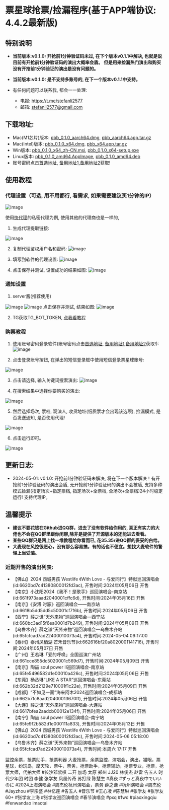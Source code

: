 # 票星球抢票/捡漏程序(基于APP端协议: 4.4.2最新版)

## 特别说明

- **当前版本:v0.1.0: 开抢前1分钟验证码未过, 在下个版本v0.1.1中解决, 也就是说目前有开抢前1分钟验证码的演出大概率会盾。 但是用来捡漏热门演出和购买没有开抢前1分钟验证的演出是没有问题的。**
- **当前版本:v0.1.0: 是不支持多账号的, 在下一个版本v0.1.1中支持。**


- 有任何问题可以联系我, 都会一一处理:
  - 电报: https://t.me/stefanli2577
  - 邮箱: stefanli2577@gmail.com

 ## 下载地址:

- Mac(M1芯片)版本:   [pbb_0.1.0_aarch64.dmg](https://pxq.pxqdm666.top/pbb_0.1.0_aarch64.dmg), [pbb_aarch64.app.tar.gz](https://pxq.pxqdm666.top/pbb_aarch64.app.tar.gz)
- Mac(Intel)版本:   [pbb_0.1.0_x64.dmg](https://pxq.pxqdm666.top/pbb_0.1.0_x64.dmg), [pbb_x64.app.tar.gz](https://pxq.pxqdm666.top/pbb_x64.app.tar.gz)
- Win版本:  [pbb_0.1.0_x64_zh-CN.msi](https://pxq.pxqdm666.top/pbb_0.1.0_x64_zh-CN.msi), [pbb_0.1.0_x64-setup.exe](https://pxq.pxqdm666.top/pbb_0.1.0_x64-setup.exe)
- Linux版本: [pbb_0.1.0_amd64.AppImage](https://pxq.pxqdm666.top/pbb_0.1.0_amd64.AppImage), [pbb_0.1.0_amd64.deb](https://pxq.pxqdm666.top/pbb_0.1.0_amd64.deb)
- 账号密码点击[首选地址](https://pxqdm666.top/), [备用地址1](https://jhm.nodonodie666.top/),[备用地址2](https://pxq.nodonodie666.top/)获取!

## 使用教程
### 代理设置（可选, 用不用都行, 看需求, 如果需要建议买1分钟的IP）
![image](https://github.com/stefanli2577/pxq-dm/assets/163996174/0933957a-7fa0-4102-8237-ea88b82e2025)

使用[快代理](https://www.kuaidaili.com/?ref=inilxfs4qx5b)的私密代理为例, 使用其他的代理商也是一样的,

1. 生成代理提取链接:

![image](https://github.com/stefanli2577/pxq-dm/assets/163996174/507f8e33-2efb-4b8d-aab2-b088a7304294)


2. 复制代理鉴权用户名和密码:
![image](https://github.com/stefanli2577/pxq-dm/assets/163996174/ebb4da09-9742-462a-b2d2-97d92929c6d7)


3. 填写到软件的代理设置:
![image](https://github.com/stefanli2577/pxq-dm/assets/163996174/befbb304-dd56-401f-bca9-cf171bce8605)

4. 点击保存并测试, 设置成功的结果如图:
![image](https://github.com/stefanli2577/pxq-dm/assets/163996174/c7b7afe1-e2a2-4a5c-9ddd-3dfd95c1da0e)

### 通知设置

1. server酱(推荐使用)

![image](https://github.com/stefanli2577/pxq-dm/assets/163996174/2592b312-c57e-4691-adf1-ade2cb9d12f4)
![image](https://github.com/stefanli2577/pxq-dm/assets/163996174/2c1cc1fe-1346-466a-bada-f98f06fcca9b)
点击保存并测试, 结果如图:
![image](https://github.com/stefanli2577/pxq-dm/assets/163996174/b587d3e2-9923-4da6-9752-eeca97fbd53a)


2. TG获取TG_BOT_TOKEN, [点我看教程](https://zsxwz.com/2021/05/07/%e4%bd%bf%e7%94%a8%e7%94%b5%e6%8a%a5telegram-bot%e5%ae%9e%e7%8e%b0%e6%b6%88%e6%81%af%e6%8e%a8%e9%80%81/)

### 购票教程
1. 使用账号密码登录软件(账号密码点击[首选地址](https://pxqdm666.top/), [备用地址1](https://jhm.nodonodie666.top/),[备用地址2](https://pxq.nodonodie666.top/)获取!):  
![image](https://github.com/stefanli2577/pxq-dm/assets/163996174/40f90480-1dfb-43c8-8ee4-b8abe7789bc8)

2. 点击登录账号按钮, 在弹出的短信登录框中使用短信登录票星球账号:

![image](https://github.com/stefanli2577/pxq-dm/assets/163996174/15ab4dfe-cb88-4df0-970f-6f9a113669d8)

3. 点击请选择, 输入关键词搜索演出:
![image](https://github.com/stefanli2577/pxq-dm/assets/163996174/ca6872e1-ca57-4dc9-899a-fe82b174a10b)

4. 在搜索结果中选择你要购买的演出:

![image](https://github.com/stefanli2577/pxq-dm/assets/163996174/17c7e499-ea8f-4b63-aee3-b138ee1eb4a2)

5. 然后选择场次, 票档, 观演人, 收货地址(纸质票才会出现该选项), 捡漏模式, 是否发送通知, 是否使用代理!

  ![image](https://github.com/stefanli2577/pxq-dm/assets/163996174/e7cb92b3-1786-4256-9077-c533aa54b487)

6. 点击运行即可。

![image](https://github.com/stefanli2577/pxq-dm/assets/163996174/37dc35b8-43f1-46d5-9db5-704e7a7e1a8b)





## 更新日志:
- 2024-05-01:  v0.1.0:  开抢前1分钟验证码未解决, 将在下一个版本解决！有开抢前1分钟验证码的演出会盾, 无开抢前1分钟验证码的演出不会被盾, 支持多种模式捡漏(指定场次+指定票档, 指定场次+全票档, 全场次+全票档)24小时稳定运行! 支持代理IP。




 
## 温馨提示

- **建议不要花钱在Github进QQ群，进去了没有软件给你用的, 真正有实力的大佬也不会在QQ群里跟你闲聊,除非是提供了开源版本的还能进去看看。**
- **某些QQ群只是网上找一堆教程给你看而已, 花35.35r进QQ群的妥妥的白给。**
- **大麦现在风控很恶心，没有那么容易搞，有的话也不便宜。想找大麦软件的警惕上当受骗。**


  

<!-- SHOW_START -->
### 近期开售的演出列表: 
- 【佛山】2024 西城男孩 Westlife 《With Love - 与爱同行》特献巡回演唱会(id:6620bd7c41380800012fd3ac), 开售时间:2024年05月06日 开售
- 【南京】小沈阳2024《我不！是歌手》巡回演唱会-南京站(id:661f973aaad2040001cffc6d), 开售时间:2024年05月16日 开售
- 【南京】《安溥·时寐》巡回演唱会——南京站(id:6618b5dd5dd5c50001cf7f6b), 开售时间:2024年05月06日 开售
- 【西宁】薛之谦“天外来物”巡回演唱会—西宁站(id:660bc3ad15f6ea0001d7b249), 开售时间:2024年05月09日 开售
- 【乌鲁木齐】薛之谦“天外来物”巡回演唱会—乌鲁木齐站(id:65fcfcad7ad22400010073a4), 开售时间:2024-05-04 09:17:00
- 【泰州】泰州凤栖湖·芒禾音乐节(id:662616bf20a8020001141716), 开售时间:2024年05月07日 开售
- 【广州】王若琳「爱的呼唤」全国巡演广州站(id:661cce855dc5020001c569d7), 开售时间:2024年05月09日 开售
- 【南京】陶喆 soul power II巡回演唱会-南京站(id:65fe5496582d1e00010a426c), 开售时间:2024年05月06日 开售
- 【东莞】杨丞琳“LIKE A STAR”巡回演唱会-东莞站(id:662b32d2129e710001f1c22e), 开售时间:2024年05月09日 开售
- 【成都】“不如见一面”海来阿木2024巡回演唱会-成都站(id:662b7fc8aad20400013670ff), 开售时间:2024年05月06日 开售
- 【大连】薛之谦“天外来物”巡回演唱会-大连站(id:6617bfea2aadcb00012e134f), 开售时间:2024年05月06日 开售
- 【南宁】陶喆 soul power II巡回演唱会-南宁站(id:65fe9f2b582d1e000111a833), 开售时间:2024年05月13日 开售
- 【佛山】2024 西城男孩 Westlife 《With Love - 与爱同行》特献巡回演唱会(id:6620bd7c41380800012fd3ac), 开售时间:2024-05-06 05:18:00
- 【乌鲁木齐】薛之谦“天外来物”巡回演唱会—乌鲁木齐站(id:65fcfcad7ad22400010073a4), 开售时间:本周六 17:17 开售

<!-- SHOW_END -->

<!-- BLOG_START -->
<!-- 359926731 -->
<!-- BLOG_END -->

监控余票，抢票助手，抢票利器
大麦抢票，余票监控，演唱会，演出，猫眼，票星球，纷玩岛，摩天轮，票牛，票务，抢票助手，抢票辅助，抢票专业，抢票，抢票大师，代拍大师
#长沙邓紫棋 二开 加场 太原 郑州 JJ20 林俊杰 赵雷 告五人 时代少年团 时团 李健 张学友 凤凰传奇 苏打绿 陈楚生
#真夜 #ずっと真夜中でいいのに #2024上海演唱会
#周杰伦杭州演唱会，票务 薛之谦 #杭州演唱会 #周杰伦 #Jayzhou #李宗盛 #林忆莲 #告五人 #音乐节
#王心凌 #陈慧琳 #张学友 #张学友60+ #张学友上海 #张学友巡回演唱会 #春节演唱会 #pxq #fwd #piaoxingqiu #fenwandao imaotai

